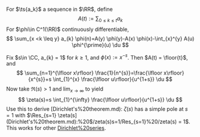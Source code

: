 For $\ts{a_k}$ a sequence in $\RR$, define 
$$
A(t) := \sum_{0\leq k \leq t} a_k
$$
For $\phi\in C^1(\RR)$ continuously differentiable, 
$$
\sum_{x <k \leq y} a_{k} \phi(n)=A(y) \phi(y)-A(x) \phi(x)-\int_{x}^{y} A(u) \phi^{\prime}(u) \du
$$

Fix $s\in \CC, a_{k} = 1$ for $k\geq 1$,  and $\phi(x) := x^{-s}$. Then $A(t) = \floor{t}$, and 
$$
\sum_{n=1}^{\lfloor x\rfloor} \frac{1}{n^{s}}=\frac{\lfloor x\rfloor}{x^{s}}+s \int_{1}^{x} \frac{\lfloor u\rfloor}{u^{1+s}} \du
$$
Now take $\Re(s) > 1$ and $\lim_{x\to\infty}$ to yield
$$
\zeta(s)=s \int_{1}^{\infty} \frac{\lfloor u\rfloor}{u^{1+s}} \du
$$
Use this to derive [Dirichlet's%20theorem.md): $\zeta(s)$ has a simple pole at $s=1$ with $\Res_{s=1} \zeta(s](Dirichlet's%20theorem.md):%20$/zeta(s)$%20has%20a%20simple%20pole%20at%20$s=1$%20with%20$/Res_{s=1}%20/zeta(s) = 1$.
This works for other [Dirichlet%20series](Dirichlet%20series).